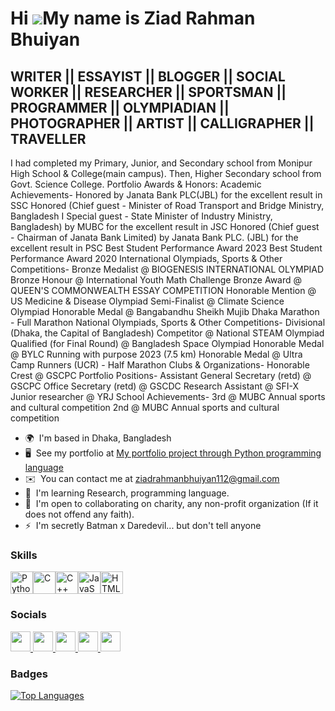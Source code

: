 Hi ![](https://user-images.githubusercontent.com/18350557/176309783-0785949b-9127-417c-8b55-ab5a4333674e.gif)My name is Ziad Rahman Bhuiyan
===========================================================================================================================================

WRITER || ESSAYIST || BLOGGER || SOCIAL WORKER || RESEARCHER || SPORTSMAN || PROGRAMMER || OLYMPIADIAN || PHOTOGRAPHER || ARTIST || CALLIGRAPHER || TRAVELLER
-------------------------------------------------------------------------------------------------------------------------------------------------------------

I had completed my Primary, Junior, and Secondary school from Monipur High School & College(main campus). Then, Higher Secondary school from Govt. Science College. Portfolio Awards & Honors: Academic Achievements- Honored by Janata Bank PLC(JBL) for the excellent result in SSC Honored (Chief guest - Minister of Road Transport and Bridge Ministry, Bangladesh I Special guest - State Minister of Industry Ministry, Bangladesh) by MUBC for the excellent result in JSC Honored (Chief guest - Chairman of Janata Bank Limited) by Janata Bank PLC. (JBL) for the excellent result in PSC Best Student Performance Award 2023 Best Student Performance Award 2020 International Olympiads, Sports & Other Competitions- Bronze Medalist @ BIOGENESIS INTERNATIONAL OLYMPIAD Bronze Honour @ International Youth Math Challenge Bronze Award @ QUEEN'S COMMONWEALTH ESSAY COMPETITION Honorable Mention @ US Medicine & Disease Olympiad Semi-Finalist @ Climate Science Olympiad Honorable Medal @ Bangabandhu Sheikh Mujib Dhaka Marathon - Full Marathon National Olympiads, Sports & Other Competitions- Divisional (Dhaka, the Capital of Bangladesh) Competitor @ National STEAM Olympiad Qualified (for Final Round) @ Bangladesh Space Olympiad Honorable Medal @ BYLC Running with purpose 2023 (7.5 km) Honorable Medal @ Ultra Camp Runners (UCR) - Half Marathon Clubs & Organizations- Honorable Crest @ GSCPC Portfolio Positions- Assistant General Secretary (retd) @ GSCPC Office Secretary (retd) @ GSCDC Research Assistant @ SFI-X Junior researcher @ YRJ School Achievements- 3rd @ MUBC Annual sports and cultural competition 2nd @ MUBC Annual sports and cultural competition

* 🌍  I'm based in Dhaka, Bangladesh
* 🖥️  See my portfolio at [My portfolio project through Python programming language](http://codeinplace.stanford.edu/cip3/share/WfcNo47LkQyRxWozio4Y)
* ✉️  You can contact me at [ziadrahmanbhuiyan112@gmail.com](mailto:ziadrahmanbhuiyan112@gmail.com)
* 🧠  I'm learning Research, programming language.
* 🤝  I'm open to collaborating on charity, any non-profit organization (If it does not offend any faith).
* ⚡  I'm secretly Batman x Daredevil... but don't tell anyone

### Skills


<p align="left">
<a href="https://www.python.org/" target="_blank" rel="noreferrer"><img src="https://raw.githubusercontent.com/danielcranney/readme-generator/main/public/icons/skills/python-colored.svg" width="36" height="36" alt="Python" /></a><a href="https://docs.microsoft.com/en-us/cpp/?view=msvc-170" target="_blank" rel="noreferrer"><img src="https://raw.githubusercontent.com/danielcranney/readme-generator/main/public/icons/skills/c-colored.svg" width="36" height="36" alt="C" /></a><a href="https://docs.microsoft.com/en-us/cpp/?view=msvc-170" target="_blank" rel="noreferrer"><img src="https://raw.githubusercontent.com/danielcranney/readme-generator/main/public/icons/skills/cplusplus-colored.svg" width="36" height="36" alt="C++" /></a><a href="https://developer.mozilla.org/en-US/docs/Web/JavaScript" target="_blank" rel="noreferrer"><img src="https://raw.githubusercontent.com/danielcranney/readme-generator/main/public/icons/skills/javascript-colored.svg" width="36" height="36" alt="JavaScript" /></a><a href="https://developer.mozilla.org/en-US/docs/Glossary/HTML5" target="_blank" rel="noreferrer"><img src="https://raw.githubusercontent.com/danielcranney/readme-generator/main/public/icons/skills/html5-colored.svg" width="36" height="36" alt="HTML5" /></a>
</p>


### Socials

<p align="left"> <a href="https://www.github.com/Ziad786" target="_blank" rel="noreferrer"> <picture> <source media="(prefers-color-scheme: dark)" srcset="https://raw.githubusercontent.com/danielcranney/readme-generator/main/public/icons/socials/github-dark.svg" /> <source media="(prefers-color-scheme: light)" srcset="https://raw.githubusercontent.com/danielcranney/readme-generator/main/public/icons/socials/github.svg" /> <img src="https://raw.githubusercontent.com/danielcranney/readme-generator/main/public/icons/socials/github.svg" width="32" height="32" /> </picture> </a> <a href="http://www.instagram.com/shots_by_ziad/" target="_blank" rel="noreferrer"> <picture> <source media="(prefers-color-scheme: dark)" srcset="undefined" /> <source media="(prefers-color-scheme: light)" srcset="https://raw.githubusercontent.com/danielcranney/readme-generator/main/public/icons/socials/instagram.svg" /> <img src="https://raw.githubusercontent.com/danielcranney/readme-generator/main/public/icons/socials/instagram.svg" width="32" height="32" /> </picture> </a> <a href="https://www.linkedin.com/in/ziad-rahman-bhuiyan/" target="_blank" rel="noreferrer"> <picture> <source media="(prefers-color-scheme: dark)" srcset="https://raw.githubusercontent.com/danielcranney/readme-generator/main/public/icons/socials/linkedin-dark.svg" /> <source media="(prefers-color-scheme: light)" srcset="https://raw.githubusercontent.com/danielcranney/readme-generator/main/public/icons/socials/linkedin.svg" /> <img src="https://raw.githubusercontent.com/danielcranney/readme-generator/main/public/icons/socials/linkedin.svg" width="32" height="32" /> </picture> </a> <a href="https://www.x.com/Ziad_Bhuiyan" target="_blank" rel="noreferrer"> <picture> <source media="(prefers-color-scheme: dark)" srcset="https://raw.githubusercontent.com/danielcranney/readme-generator/main/public/icons/socials/twitter-dark.svg" /> <source media="(prefers-color-scheme: light)" srcset="https://raw.githubusercontent.com/danielcranney/readme-generator/main/public/icons/socials/twitter.svg" /> <img src="https://raw.githubusercontent.com/danielcranney/readme-generator/main/public/icons/socials/twitter.svg" width="32" height="32" /> </picture> </a> <a href="https://www.youtube.com/@Ziad_Rahman_Bhuiyan" target="_blank" rel="noreferrer"> <picture> <source media="(prefers-color-scheme: dark)" srcset="undefined" /> <source media="(prefers-color-scheme: light)" srcset="https://raw.githubusercontent.com/danielcranney/readme-generator/main/public/icons/socials/youtube.svg" /> <img src="https://raw.githubusercontent.com/danielcranney/readme-generator/main/public/icons/socials/youtube.svg" width="32" height="32" /> </picture> </a></p>

### Badges

<a href="https://github.com/Ziad786" align="left"><img src="https://github-readme-stats.vercel.app/api/top-langs/?username=Ziad786&langs_count=10&title_color=0891b2&text_color=ffffff&icon_color=0891b2&bg_color=1c1917&hide_border=true&locale=en&custom_title=Top%20%Languages" alt="Top Languages" /></a>
